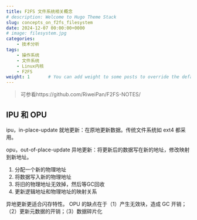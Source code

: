 ```yaml
---
title: F2FS 文件系统相关概念
# description: Welcome to Hugo Theme Stack
slug: concepts_on_f2fs_filesystem
date: 2024-12-07 00:00:00+0000
# image: filesystem.jpg
categories:
    - 技术分析
tags:
    - 操作系统
    - 文件系统
    - Linux内核
    - F2FS
weight: 1       # You can add weight to some posts to override the default sorting (date descending)
---
```

> 可参看https://github.com/RiweiPan/F2FS-NOTES/

## IPU 和 OPU

ipu，in-place-update 就地更新：在原地更新数据。传统文件系统如 ext4 都采用。

opu，out-of-place-update 异地更新：将更新后的数据写在新的地址，修改映射到新地址。

1. 分配一个新的物理地址
2. 将数据写入新的物理地址
3. 将旧的物理地址无效掉，然后等GC回收
4. 更新逻辑地址和物理地址的映射关系

异地更新更适合闪存特性。 OPU 的缺点在于（1）产生无效块，造成 GC 开销；（2）更新元数据的开销；（3）数据碎片化